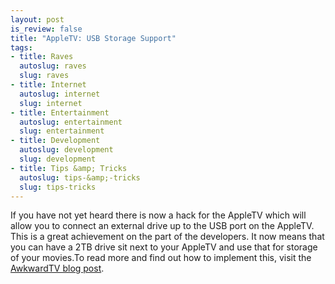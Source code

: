 ```yaml
--- 
layout: post
is_review: false
title: "AppleTV: USB Storage Support"
tags: 
- title: Raves
  autoslug: raves
  slug: raves
- title: Internet
  autoslug: internet
  slug: internet
- title: Entertainment
  autoslug: entertainment
  slug: entertainment
- title: Development
  autoslug: development
  slug: development
- title: Tips &amp; Tricks
  autoslug: tips-&amp;-tricks
  slug: tips-tricks
---
```

If you have not yet heard there is now a hack for the AppleTV which will allow you to connect an external drive up to the USB port on the AppleTV.  This is a great achievement on the part of the developers.  It now means that you can have a 2TB drive sit next to your AppleTV and use that for storage of your movies.To read more and find out how to implement this, visit the [AwkwardTV blog post](http://www.awkwardtv.org/?p=52).
